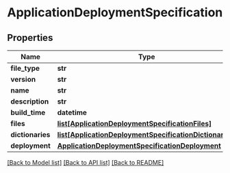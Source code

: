 # ApplicationDeploymentSpecification

## Properties
Name | Type | Description | Notes
------------ | ------------- | ------------- | -------------
**file_type** | **str** |  | [optional] 
**version** | **str** |  | [optional] 
**name** | **str** |  | [optional] 
**description** | **str** |  | [optional] 
**build_time** | **datetime** |  | [optional] 
**files** | [**list[ApplicationDeploymentSpecificationFiles]**](ApplicationDeploymentSpecificationFiles.md) |  | [optional] 
**dictionaries** | [**list[ApplicationDeploymentSpecificationDictionaries]**](ApplicationDeploymentSpecificationDictionaries.md) |  | [optional] 
**deployment** | [**ApplicationDeploymentSpecificationDeployment**](ApplicationDeploymentSpecificationDeployment.md) |  | [optional] 

[[Back to Model list]](../README.md#documentation-for-models) [[Back to API list]](../README.md#documentation-for-api-endpoints) [[Back to README]](../README.md)


